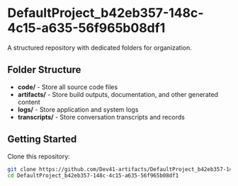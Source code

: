 # DefaultProject_b42eb357-148c-4c15-a635-56f965b08df1
A structured repository with dedicated folders for organization.

## Folder Structure

- **code/** - Store all source code files
- **artifacts/** - Store build outputs, documentation, and other generated content
- **logs/** - Store application and system logs
- **transcripts/** - Store conversation transcripts and records

## Getting Started

Clone this repository:
```bash
git clone https://github.com/Dev41-artifacts/DefaultProject_b42eb357-148c-4c15-a635-56f965b08df1
cd DefaultProject_b42eb357-148c-4c15-a635-56f965b08df1
```

